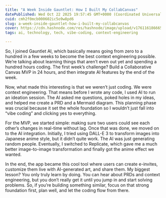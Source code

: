 ```yaml
---
title: "A Week Inside Gauntlet: How I Built My CollabCanvas"
datePublished: Wed Oct 22 2025 19:57:45 GMT+0000 (Coordinated Universal Time)
cuid: cmh2f0mcb000602ic5o9w8pd6
slug: a-week-inside-gauntlet-how-i-built-my-collabcanvas
cover: https://cdn.hashnode.com/res/hashnode/image/upload/v1761161866654/529510ba-1017-42f8-8884-3a7d227f08eb.png
tags: ai, technology, tech, vibe-coding, context-engineering

---
```


So, I joined Gauntlet AI, which basically means going from zero to a hundred in a few weeks to become the best context engineering possible. We’re talking about learning things that aren’t even out yet and spending a hundred hours coding. The first week’s challenge? Build a Collaborative Canvas MVP in 24 hours, and then integrate AI features by the end of the week.

Now, what made this interesting is that we weren’t just coding. We were context engineering. That means before I wrote any code, I used AI to run an ideation session. The AI asked me questions, poked holes in my ideas, and helped me create a PRD and a Mermaid diagram. This planning phase was crucial because it set the whole foundation so I wouldn’t just fall into “vibe coding” and clicking yes to everything.

For the MVP, we started simple: making sure two users could see each other’s changes in real-time without lag. Once that was done, we moved on to the AI integration. Initially, I tried using DALL-E 3 to transform images into Japanese anime style, but it didn’t quite work. The AI was just generating random people. Eventually, I switched to Replicate, which gave me a much better image-to-image transformation and finally got the anime effect we wanted.

In the end, the app became this cool tool where users can create e-invites, customize them live with AI-generated art, and share them. My biggest lesson? You only truly learn by doing. You can hear about PRDs and context engineering, but you don’t really get it until you jump in and start solving problems. So, if you’re building something similar, focus on that strong foundation first, plan well, and let the coding flow from there.